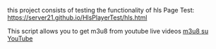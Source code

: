 this project consists of testing the functionality of hls
Page Test: https://server21.github.io/HlsPlayerTest/hls.html

This script allows you to get m3u8 from youtube live videos [m3u8 su YouTube](https://greasyfork.org/it/scripts/508525-trova-e-copia-m3u8-su-youtube)
